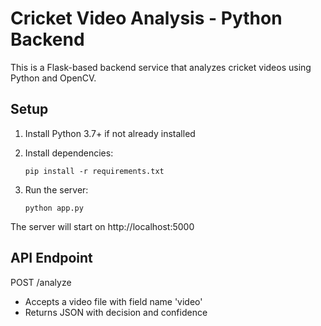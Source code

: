 
# Cricket Video Analysis - Python Backend

This is a Flask-based backend service that analyzes cricket videos using Python and OpenCV.

## Setup

1. Install Python 3.7+ if not already installed
2. Install dependencies:
   ```
   pip install -r requirements.txt
   ```

3. Run the server:
   ```
   python app.py
   ```

The server will start on http://localhost:5000

## API Endpoint

POST /analyze
- Accepts a video file with field name 'video'
- Returns JSON with decision and confidence
